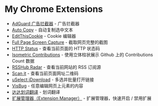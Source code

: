 # My Chrome Extensions

- [AdGuard 广告拦截器](https://chrome.google.com/webstore/detail/bgnkhhnnamicmpeenaelnjfhikgbkllg) - 广告拦截器
- [Auto Copy](https://chrome.google.com/webstore/detail/auto-copy/bijpdibkloghppkbmhcklkogpjaenfkg) - 自动复制选中文本
- [EditThisCookie](https://chrome.google.com/webstore/detail/fngmhnnpilhplaeedifhccceomclgfbg) - Cookie 编辑器
- [Full Page Screen Capture](https://chrome.google.com/webstore/detail/fdpohaocaechififmbbbbbknoalclacl) - 截取网页完整的截图
- [HTTP Status](https://chrome.google.com/webstore/detail/cknfnacbckhfpjahnmkblajcpledpfnp) - 查看当前页面的 HTTP 状态码
- [Isometric Contributions](https://chrome.google.com/webstore/detail/mjoedlfflcchnleknnceiplgaeoegien) - 使用立体柱状展示 Github 上的 Contributions Count 数据
- [RSSHub Radar](https://chrome.google.com/webstore/detail/kefjpfngnndepjbopdmoebkipbgkggaa) - 查看当前网站的 RSS 订阅源
- [Scan it](https://chrome.google.com/webstore/detail/dacniolddlepgdpejbnbfbkkcabhmnnc) - 查看当前页面网址二维码
- [uSelect iDownload](https://chrome.google.com/webstore/detail/ileabdhfjmgaognikmjgmhhkjffggejc) - 多选并批量打开链接
- [VisBug](https://chrome.google.com/webstore/detail/cdockenadnadldjbbgcallicgledbeoc) - 任意编辑网页上元素的内容
- [达达划词翻译](https://chrome.google.com/webstore/detail/cajhcjfcodjoalmhjekljnfkgjlkeajl) - 划词翻译
- [扩展管理器（Extension Manager）](https://chrome.google.com/webstore/detail/gjldcdngmdknpinoemndlidpcabkggco) - 扩展管理器，快速开启 / 禁用扩展
